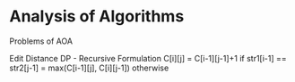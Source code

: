 # Analysis of Algorithms
 Problems of AOA
 
 Edit Distance DP - Recursive Formulation
 C[i][j] = C[i-1][j-1]+1 if str1[i-1] == str2[j-1] 
         = max(C[i-1][j], C[i][j-1]) otherwise
